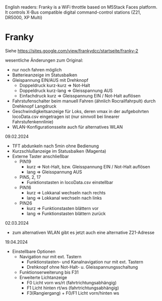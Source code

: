 English readers: Franky is a WiFi throttle based on M5Stack Faces platform. It controls X-Bus compatible digital command-control stations (Z21, DR5000, XP Multi)

# Franky

Siehe https://sites.google.com/view/frankydcc/startseite/franky-2

wesentliche Änderungen zum Original:

- nur noch fahren möglich
- Batterieanzeige im Statusbalken
- Gleispannung EIN/AUS mit Drehknopf
   - Doppeldruck kurz-kurz => Not-Halt
   - Doppeldruck kurz-lang => Gleisspannung AUS
   - Einfachdruck kurz => Gleisspannung EIN / Not-Halt auflösen
- Fahrstufenschalter beim manuell Fahren (ähnlich Rocrailfahrpult) durch Drehknopf Langdruck
- Geschwindigkeitsanzeige für Loks, deren vmax in der aufgebohrten locoData.csv eingetragen ist (nur sinnvoll bei linearer Fahrstufenkennlinie)
- WLAN-Konfigurationsseite auch für alternatives WLAN

09.02.2024
- TFT abdunkeln nach 5min ohne Bedienung
- Kurzschlußanzeige im Statusbalken (Magenta)
- Externe Taster anschließbar
   - PIN19
       - kurz => Not-Halt, bzw. Gleisspannung EIN / Not-Halt auflösen
       - lang => Gleisspannung AUS
	- PIN5, 2, 17
       - Funktionstasten in locoData.csv einstellbar
	- PIN16
       - kurz => Lokkanal wechseln nach rechts
       - lang => Lokkanal wechseln nach links
	- PIN26
       - kurz => Funktionstasten blättern vor
       - lang => Funktionstasten blättern zurück

02.03.2024
- zum alternativen WLAN gibt es jetzt auch eine alternative Z21-Adresse

19.04.2024
- Einstellbare Optionen
  - Navigation nur mit ext. Tastern
	- Funktionstasten- und Kanalnavigation nur mit ext. Tastern
  	- Drehknopf ohne Not-Halt- u. Gleisspannungsschaltung
  - Funktionserweiterung bis F31
  - Erweiterte Lichtanzeige
	- F0	Licht vorn ws/rt   (fahrtrichtungsabhängig)
	- F1	Licht hinten rt/ws (fahrtrichtungsabhängig)
	- F3(Rangiergang) + F0/F1  Licht vorn/hinten ws
